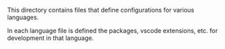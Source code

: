 This directory contains files that define configurations for various languages.

In each language file is defined the packages, vscode extensions, etc. for development in that language.
